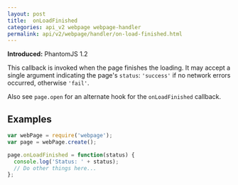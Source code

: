 ```yaml
---
layout: post
title:  onLoadFinished
categories: api_v2 webpage webpage-handler
permalink: api/v2/webpage/handler/on-load-finished.html
---
```


**Introduced:** PhantomJS 1.2

This callback is invoked when the page finishes the loading. It may accept a single argument indicating the page's `status`: `'success'` if no network errors occurred, otherwise `'fail'`.

Also see `page.open` for an alternate hook for the `onLoadFinished` callback.

## Examples

```javascript
var webPage = require('webpage');
var page = webPage.create();

page.onLoadFinished = function(status) {
  console.log('Status: ' + status);
  // Do other things here...
};
```








